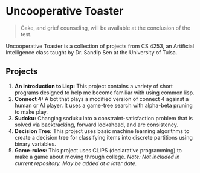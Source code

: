 # Uncooperative Toaster
> Cake, and grief counseling, will be available at the conclusion of the test. 

Uncooperative Toaster is a collection of projects from CS 4253, an Artificial Intelligence class taught by Dr. Sandip Sen at the University of Tulsa.  

## Projects

1. **An introduction to Lisp:** This project contains a variety of short programs designed to help me become familiar with using common lisp.
2. **Connect 4:** A bot that plays a modified version of connect 4 against a human or AI player. It uses a game-tree search with alpha-beta pruning to make play.
3. **Sudoku:** Changing soduku into a constraint-satisfaction problem that is solved via backtracking, forward lookahead, and arc consistency.
4. **Decision Tree:** This project uses basic machine learning algorithms to create a decision tree for classifying items into discrete partitions using binary variables.
5. **Game-rules:** This project uses CLIPS (declarative programming) to make a game about moving through college. *Note: Not included in current repository. May be added at a later date.*

